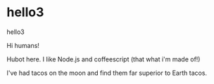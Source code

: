 # hello3
hello3

Hi humans!

Hubot here. I like Node.js and coffeescript (that what i'm made of!)

I've had tacos on the moon and find them far superior to Earth tacos.

